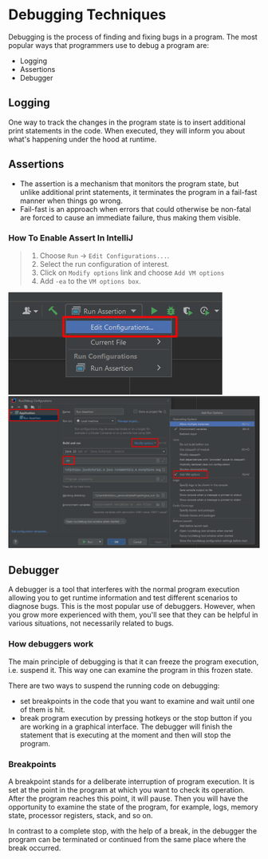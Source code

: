 # Debugging Techniques

Debugging is the process of finding and fixing bugs in a program.
The most popular ways that programmers use to debug a program are:

- Logging
- Assertions
- Debugger

## Logging

One way to track the changes in the program state is to insert additional print statements in the code. When executed,
they will inform you about what's happening under the hood at runtime.

## Assertions

- The assertion is a mechanism that monitors the program state, but unlike additional print statements, it terminates
  the program in a fail-fast manner when things go wrong.
- Fail-fast is an approach when errors that could otherwise be non-fatal are forced to cause an immediate failure, thus
  making them visible.

### How To Enable Assert In IntelliJ

> 1. Choose `Run` → `Edit Configurations...`.
> 2. Select the run configuration of interest.
> 3. Click on `Modify options` link and choose `Add VM options`
> 4. Add `-ea` to the `VM options box`.

![assertions_1.png](./images/assertions_1.png)
![assertions_2.png](./images/assertions_2.png)

## Debugger

A debugger is a tool that interferes with the normal program execution allowing you to get runtime information and test
different scenarios to diagnose bugs. This is the most popular use of debuggers. However, when you grow more experienced
with them, you'll see that they can be helpful in various situations, not necessarily related to bugs.

### How debuggers work

The main principle of debugging is that it can freeze the program execution, i.e. suspend it. This way one can examine
the program in this frozen state.

There are two ways to suspend the running code on debugging:

- set breakpoints in the code that you want to examine and wait until one of them is hit.
- break program execution by pressing hotkeys or the stop button if you are working in a graphical interface. The
  debugger will finish the statement that is executing at the moment and then will stop the program.

### Breakpoints

A breakpoint stands for a deliberate interruption of program execution. It is set at the point in the program at which
you want to check its operation. After the program reaches this point, it will pause. Then you will have the opportunity
to examine the state of the program, for example, logs, memory state, processor registers, stack, and so on.

In contrast to a complete stop, with the help of a break, in the debugger the program can be terminated or continued
from the same place where the break occurred.
